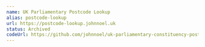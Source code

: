 ```yaml
---
name: UK Parliamentary Postcode Lookup
alias: postcode-lookup
url: https://postcode-lookup.johnnoel.uk
status: Archived
codeUrl: https://github.com/johnnoel/uk-parliamentary-constituency-postcode-lookup
---
```

